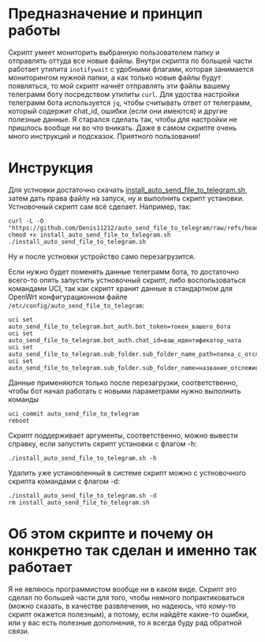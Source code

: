 # Предназначение и принцип работы
Скрипт умеет мониторить выбранную пользователем папку и отправлять оттуда все новые файлы. Внутри скрипта по большей части работает утилита `inotifywait` с удобными флагами, которая занимается мониторингом нужной папки, а как только новые файлы будут появляться, то мой скрипт начнёт отправлять эти файлы вашему телеграмм боту посредством утилиты `curl`. Для удоства настройки телеграмм бота используется `jq`, чтобы считывать ответ от телеграмм, который содержит chat_id, ошибки (если они имеются) и другие полезные данные. Я старался сделать так, чтобы для настройки не пришлось вообще ни во что вникать. Даже в самом скрипте очень много инструкций и подсказок. Приятного пользования!
# Инструкция
Для устновки достаточно скачать [install_auto_send_file_to_telegram.sh](https://github.com/Denis11212/auto_send_file_to_telegram/raw/refs/heads/main/install_auto_send_file_to_telegram.sh), затем дать права файлу на запуск, ну и выполнить скрипт установки. Устновочный скрипт сам всё сделает.
Например, так:
```Shell
curl -L -O "https://github.com/Denis11212/auto_send_file_to_telegram/raw/refs/heads/main/install_auto_send_file_to_telegram.sh"
chmod +x install_auto_send_file_to_telegram.sh
./install_auto_send_file_to_telegram.sh
```
Ну и после устновки устройство само перезагрузится.

Если нужно будет поменять данные телеграмм бота, то достаточно всего-то опять запустить устновочный скрипт, либо воспользоваться командами UCI, так как скрипт хранит данные в стандартном для OpenWrt конфигурационном файле `/etc/config/auto_send_file_to_telegram`:
```Shell
uci set auto_send_file_to_telegram.bot_auth.bot_token=токен_вашего_бота
uci set auto_send_file_to_telegram.bot_auth.chat_id=ваш_идентификатор_чата
uci set auto_send_file_to_telegram.sub_folder.sub_folder_name_path=папка_с_отслеживамой_ботом_папкой
uci set auto_send_file_to_telegram.sub_folder.sub_folder_name=название_отслеживаемой_ботом_папки
```
Данные применяются только после перезагрузки, соответственно, чтобы бот начал работать с новыми параметрами нужно выполнить команды
```Shell
uci commit auto_send_file_to_telegram
reboot
```
Скрипт поддерживает аргументы, соответственно, можно вывести справку, если запустить скрипт установки с флагом -h:
```Shell
./install_auto_send_file_to_telegram.sh -h
```
Удалить уже установленный в системе скрипт можно с устновочного скрипта командами с флагом -d:
```Shell
./install_auto_send_file_to_telegram.sh -d
rm install_auto_send_file_to_telegram.sh
```
# Об этом скрипте и почему он конкретно так сделан и именно так работает
Я не являюсь программистом вообще ни в каком виде. Скрипт это сделал по большей части для того, чтобы немного попрактиковаться (можно сказать, в качестве развлечения, но надеюсь, что кому-то скрипт окажется полезным), а потому, если найдёте какие-то ошибки, или у вас есть полезные дополнения, то я всегда буду рад обратной связи.
